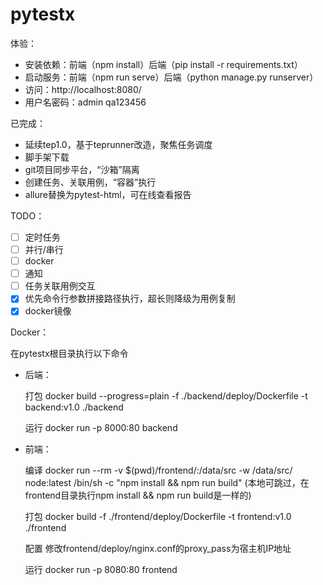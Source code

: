 # pytestx

体验：
- 安装依赖：前端（npm install）后端（pip install -r requirements.txt）
- 启动服务：前端（npm run serve）后端（python manage.py runserver）
- 访问：http://localhost:8080/ 
- 用户名密码：admin qa123456

已完成：
- 延续tep1.0，基于teprunner改造，聚焦任务调度
- 脚手架下载
- git项目同步平台，“沙箱”隔离
- 创建任务、关联用例，“容器”执行
- allure替换为pytest-html，可在线查看报告

TODO：
- [ ] 定时任务
- [ ] 并行/串行
- [ ] docker
- [ ] 通知
- [ ] 任务关联用例交互
- [x] 优先命令行参数拼接路径执行，超长则降级为用例复制
- [x] docker镜像

Docker：

在pytestx根目录执行以下命令

- 后端：
  
    打包 docker build --progress=plain -f ./backend/deploy/Dockerfile -t backend:v1.0 ./backend
    
    运行 docker run -p 8000:80 backend
  

- 前端：
    
    编译 docker run --rm -v $(pwd)/frontend/:/data/src  -w /data/src/ node:latest  /bin/sh -c "npm install && npm run build"
    (本地可跳过，在frontend目录执行npm install && npm run build是一样的)    
   
    打包 docker build -f ./frontend/deploy/Dockerfile -t frontend:v1.0 ./frontend
  
    配置 修改frontend/deploy/nginx.conf的proxy_pass为宿主机IP地址
  
    运行 docker run -p 8080:80 frontend